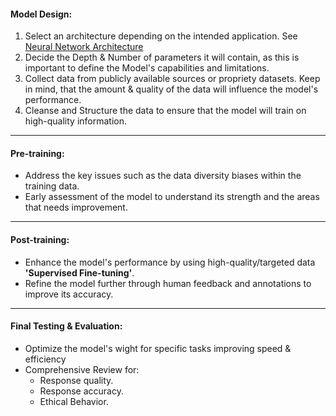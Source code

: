 #### Model Design:

1. Select an architecture depending on the intended application. See [Neural Network Architecture](https://github.com/Gl00ria/AI_4_US/blob/main/00_Warm_Up/04_Neural_Network_Architecture.md)
2. Decide the Depth & Number of parameters it will contain, as this is important to define the Model's capabilities and limitations.
3. Collect data from publicly available sources or propriety datasets. Keep in mind, that the amount & quality of the data will influence the model's performance.
4. Cleanse and Structure the data to ensure that the model will train on high-quality information.

---

#### Pre-training:

- Address the key issues such as the data diversity biases within the training data.
- Early assessment of the model to understand its strength and the areas that needs improvement.

---

#### Post-training:

- Enhance the model's performance by using high-quality/targeted data **'Supervised Fine-tuning'**.
- Refine the model further through human feedback and annotations to improve its accuracy.

---

#### Final Testing & Evaluation:

- Optimize the model's wight for specific tasks improving speed & efficiency
- Comprehensive Review for:
  - Response quality.
  - Response accuracy.
  - Ethical Behavior.
